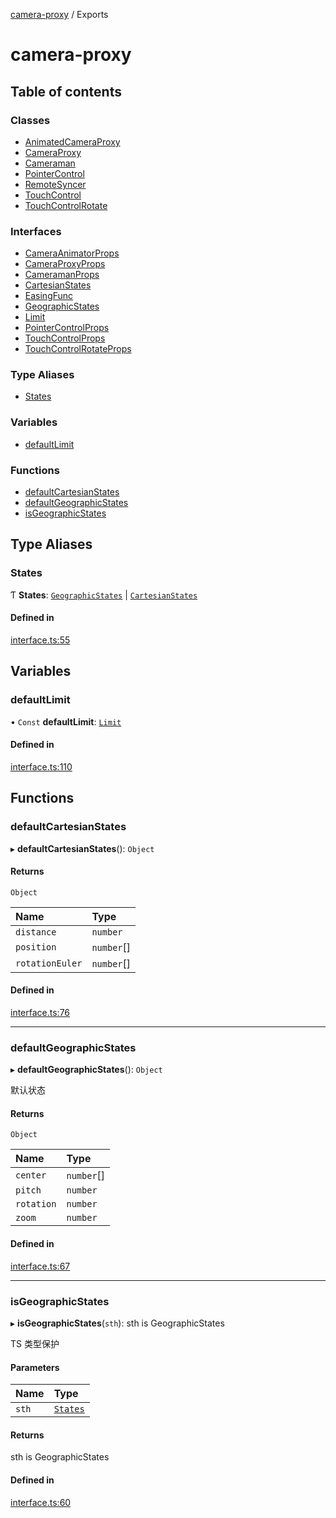 [camera-proxy](README.md) / Exports

# camera-proxy

## Table of contents

### Classes

- [AnimatedCameraProxy](classes/AnimatedCameraProxy.md)
- [CameraProxy](classes/CameraProxy.md)
- [Cameraman](classes/Cameraman.md)
- [PointerControl](classes/PointerControl.md)
- [RemoteSyncer](classes/RemoteSyncer.md)
- [TouchControl](classes/TouchControl.md)
- [TouchControlRotate](classes/TouchControlRotate.md)

### Interfaces

- [CameraAnimatorProps](interfaces/CameraAnimatorProps.md)
- [CameraProxyProps](interfaces/CameraProxyProps.md)
- [CameramanProps](interfaces/CameramanProps.md)
- [CartesianStates](interfaces/CartesianStates.md)
- [EasingFunc](interfaces/EasingFunc.md)
- [GeographicStates](interfaces/GeographicStates.md)
- [Limit](interfaces/Limit.md)
- [PointerControlProps](interfaces/PointerControlProps.md)
- [TouchControlProps](interfaces/TouchControlProps.md)
- [TouchControlRotateProps](interfaces/TouchControlRotateProps.md)

### Type Aliases

- [States](modules.md#states)

### Variables

- [defaultLimit](modules.md#defaultlimit)

### Functions

- [defaultCartesianStates](modules.md#defaultcartesianstates)
- [defaultGeographicStates](modules.md#defaultgeographicstates)
- [isGeographicStates](modules.md#isgeographicstates)

## Type Aliases

### States

Ƭ **States**: [`GeographicStates`](interfaces/GeographicStates.md) \| [`CartesianStates`](interfaces/CartesianStates.md)

#### Defined in

[interface.ts:55](https://github.com/alibaba/camera-proxy/blob/a1bd6c9/src/interface.ts#L55)

## Variables

### defaultLimit

• `Const` **defaultLimit**: [`Limit`](interfaces/Limit.md)

#### Defined in

[interface.ts:110](https://github.com/alibaba/camera-proxy/blob/a1bd6c9/src/interface.ts#L110)

## Functions

### defaultCartesianStates

▸ **defaultCartesianStates**(): `Object`

#### Returns

`Object`

| Name | Type |
| :------ | :------ |
| `distance` | `number` |
| `position` | `number`[] |
| `rotationEuler` | `number`[] |

#### Defined in

[interface.ts:76](https://github.com/alibaba/camera-proxy/blob/a1bd6c9/src/interface.ts#L76)

___

### defaultGeographicStates

▸ **defaultGeographicStates**(): `Object`

默认状态

#### Returns

`Object`

| Name | Type |
| :------ | :------ |
| `center` | `number`[] |
| `pitch` | `number` |
| `rotation` | `number` |
| `zoom` | `number` |

#### Defined in

[interface.ts:67](https://github.com/alibaba/camera-proxy/blob/a1bd6c9/src/interface.ts#L67)

___

### isGeographicStates

▸ **isGeographicStates**(`sth`): sth is GeographicStates

TS 类型保护

#### Parameters

| Name | Type |
| :------ | :------ |
| `sth` | [`States`](modules.md#states) |

#### Returns

sth is GeographicStates

#### Defined in

[interface.ts:60](https://github.com/alibaba/camera-proxy/blob/a1bd6c9/src/interface.ts#L60)
